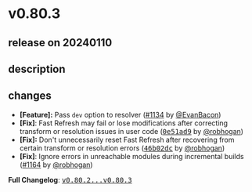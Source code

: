 # v0.80.3

## release on 20240110

## description

## changes

* <strong>[Feature]:</strong> Pass <code>dev</code> option to resolver (<a class="issue-link js-issue-link" data-error-text="Failed to load title" data-id="1982253125" data-permission-text="Title is private" data-url="https://github.com/facebook/metro/issues/1134" data-hovercard-type="pull_request" data-hovercard-url="/facebook/metro/pull/1134/hovercard" href="https://github.com/facebook/metro/pull/1134">#1134</a> by <a class="user-mention notranslate" data-hovercard-type="user" data-hovercard-url="/users/EvanBacon/hovercard" data-octo-click="hovercard-link-click" data-octo-dimensions="link_type:self" href="https://github.com/EvanBacon">@EvanBacon</a>)
* <strong>[Fix]</strong>: Fast Refresh may fail or lose modifications after correcting transform or resolution issues in user code (<a class="commit-link" data-hovercard-type="commit" data-hovercard-url="https://github.com/facebook/metro/commit/0e51ad92f3f2fba3f90410d246009e5ade48db7c/hovercard" href="https://github.com/facebook/metro/commit/0e51ad92f3f2fba3f90410d246009e5ade48db7c"><tt>0e51ad9</tt></a> by <a class="user-mention notranslate" data-hovercard-type="user" data-hovercard-url="/users/robhogan/hovercard" data-octo-click="hovercard-link-click" data-octo-dimensions="link_type:self" href="https://github.com/robhogan">@robhogan</a>)
* <strong>[Fix]:</strong> Don't unnecessarily reset Fast Refresh after recovering from certain transform or resolution errors (<a class="commit-link" data-hovercard-type="commit" data-hovercard-url="https://github.com/facebook/metro/commit/46b02dc021d257490ba25d6e102326f451e714b8/hovercard" href="https://github.com/facebook/metro/commit/46b02dc021d257490ba25d6e102326f451e714b8"><tt>46b02dc</tt></a> by <a class="user-mention notranslate" data-hovercard-type="user" data-hovercard-url="/users/robhogan/hovercard" data-octo-click="hovercard-link-click" data-octo-dimensions="link_type:self" href="https://github.com/robhogan">@robhogan</a>)
* <strong>[Fix]</strong>: Ignore errors in unreachable modules during incremental builds (<a class="issue-link js-issue-link" data-error-text="Failed to load title" data-id="2062437723" data-permission-text="Title is private" data-url="https://github.com/facebook/metro/issues/1164" data-hovercard-type="pull_request" data-hovercard-url="/facebook/metro/pull/1164/hovercard" href="https://github.com/facebook/metro/pull/1164">#1164</a> by <a class="user-mention notranslate" data-hovercard-type="user" data-hovercard-url="/users/robhogan/hovercard" data-octo-click="hovercard-link-click" data-octo-dimensions="link_type:self" href="https://github.com/robhogan">@robhogan</a>)

<strong>Full Changelog</strong>: <a class="commit-link" href="https://github.com/facebook/metro/compare/v0.80.2...v0.80.3"><tt>v0.80.2...v0.80.3</tt></a>

